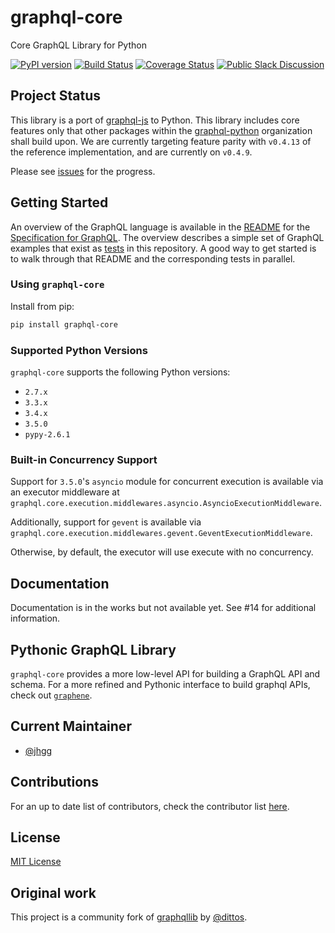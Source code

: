 # graphql-core

Core GraphQL Library for Python

[![PyPI version](https://badge.fury.io/py/graphql-core.svg)](https://badge.fury.io/py/graphql-core)
[![Build Status](https://travis-ci.org/graphql-python/graphql-core.svg?branch=master)](https://travis-ci.org/graphql-python/graphql-core)
[![Coverage Status](https://coveralls.io/repos/graphql-python/graphql-core/badge.svg?branch=master&service=github)](https://coveralls.io/github/graphql-python/graphql-core?branch=master)
[![Public Slack Discussion](https://graphql-slack.herokuapp.com/badge.svg)](https://graphql-slack.herokuapp.com/)


## Project Status

This library is a port of [graphql-js](https://github.com/graphql/graphql-js) to Python.
This library includes core features only that other packages within the [graphql-python](https://github.com/graphql-python/) organization shall build upon.
We are currently targeting feature parity with `v0.4.13` of the reference implementation, and are currently on `v0.4.9`.

Please see [issues](https://github.com/graphql-python/graphql-core/issues) for the progress.

## Getting Started

An overview of the GraphQL language is available in the 
[README](https://github.com/facebook/graphql/blob/master/README.md) for the
[Specification for GraphQL](https://github.com/facebook/graphql). 
The overview describes a simple set of GraphQL examples that exist as [tests](tests/core_starwars)
in this repository. A good way to get started is to walk through that README and the corresponding tests
in parallel. 

### Using `graphql-core`

Install from pip:

```sh
pip install graphql-core
```

### Supported Python Versions
`graphql-core` supports the following Python versions:
 
* `2.7.x`
* `3.3.x`
* `3.4.x`
* `3.5.0`
* `pypy-2.6.1`

### Built-in Concurrency Support
Support for `3.5.0`'s `asyncio` module for concurrent execution is available via an executor middleware at 
`graphql.core.execution.middlewares.asyncio.AsyncioExecutionMiddleware`.

Additionally, support for `gevent` is available via 
`graphql.core.execution.middlewares.gevent.GeventExecutionMiddleware`.

Otherwise, by default, the executor will use execute with no concurrency.

## Documentation

Documentation is in the works but not available yet. See #14 for additional information.

## Pythonic GraphQL Library
`graphql-core` provides a more low-level API for building a GraphQL API and schema. For a more refined and Pythonic interface to build graphql APIs, check out [`graphene`](https://github.com/graphql-python/graphene).

## Current Maintainer
 * [@jhgg](https://github.com/jhgg/)

## Contributions
For an up to date list of contributors, check the contributor list [here](https://github.com/graphql-python/graphql-core/graphs/contributors). 

## License

[MIT License](https://github.com/graphql-python/graphql-core/blob/master/LICENSE)

## Original work

This project is a community fork of [graphqllib](https://github.com/dittos/graphqllib) by [@dittos](https://github.com/dittos/).
